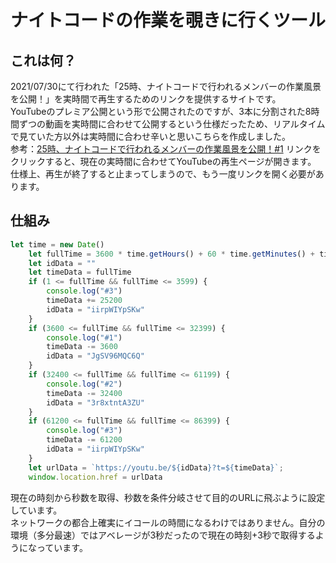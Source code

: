 # ナイトコードの作業を覗きに行くツール

## これは何？
2021/07/30にて行われた「25時、ナイトコードで行われるメンバーの作業風景を公開！」を実時間で再生するためのリンクを提供するサイトです。  
YouTubeのプレミア公開という形で公開されたのですが、3本に分割された8時間ずつの動画を実時間に合わせて公開するという仕様だったため、リアルタイムで見ていた方以外は実時間に合わせ辛いと思いこちらを作成しました。  
参考：[25時、ナイトコードで行われるメンバーの作業風景を公開！#1](https://youtu.be/JgSV96MQC6Q)
リンクをクリックすると、現在の実時間に合わせてYouTubeの再生ページが開きます。
仕様上、再生が終了すると止まってしまうので、もう一度リンクを開く必要があります。    
## 仕組み
  
```javascript
let time = new Date()
    let fullTime = 3600 * time.getHours() + 60 * time.getMinutes() + time.getSeconds() +2
    let idData = ""
    let timeData = fullTime
    if (1 <= fullTime && fullTime <= 3599) {
        console.log("#3")
        timeData += 25200
        idData = "iirpWIYpSKw"
    }
    if (3600 <= fullTime && fullTime <= 32399) {
        console.log("#1")
        timeData -= 3600
        idData = "JgSV96MQC6Q"
    }
    if (32400 <= fullTime && fullTime <= 61199) {
        console.log("#2")
        timeData -= 32400
        idData = "3r8xtntA3ZU"
    }
    if (61200 <= fullTime && fullTime <= 86399) {
        console.log("#3")
        timeData -= 61200
        idData = "iirpWIYpSKw"
    }
    let urlData = `https://youtu.be/${idData}?t=${timeData}`;
    window.location.href = urlData
```
  
現在の時刻から秒数を取得、秒数を条件分岐させて目的のURLに飛ぶように設定しています。  
ネットワークの都合上確実にイコールの時間になるわけではありません。自分の環境（多分最速）ではアベレージが3秒だったので現在の時刻+3秒で取得するようになっています。